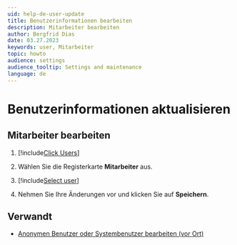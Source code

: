 ```yaml
---
uid: help-de-user-update
title: Benutzerinformationen bearbeiten
description: Mitarbeiter bearbeiten
author: Bergfrid Dias
date: 03.27.2023
keywords: user, Mitarbeiter
topic: howto
audience: settings
audience_tooltip: Settings and maintenance
language: de
---
```


# Benutzerinformationen aktualisieren

## Mitarbeiter bearbeiten

1. [!include[Click Users](includes/goto-users.md)]

2. Wählen Sie die Registerkarte **Mitarbeiter** aus.

3. [!include[Select user](includes/select-user.md)]

4. Nehmen Sie Ihre Änderungen vor und klicken Sie auf **Speichern**.

## Verwandt

* [Anonymen Benutzer oder Systembenutzer bearbeiten (vor Ort)][1]

<!-- Referenced links -->
[1]: other-users.md

<!-- Referenced images -->
